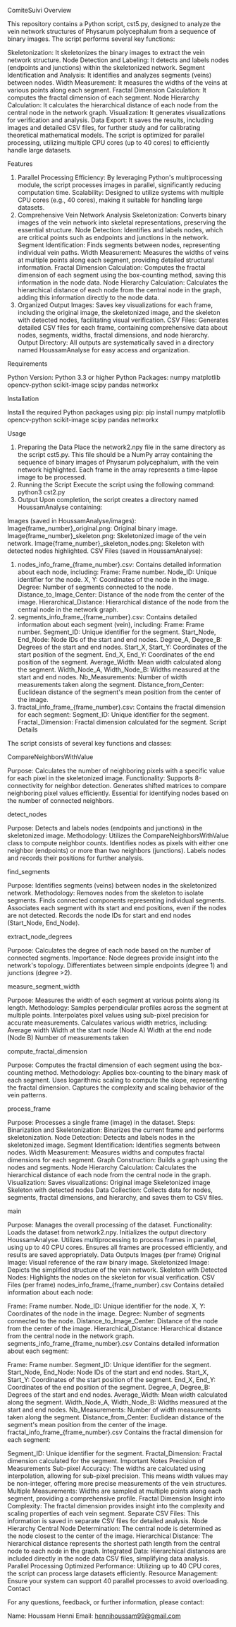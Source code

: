 ComiteSuivi
Overview

This repository contains a Python script, cst5.py, designed to analyze the vein network structures of Physarum polycephalum from a sequence of binary images. The script performs several key functions:

Skeletonization: It skeletonizes the binary images to extract the vein network structure.
Node Detection and Labeling: It detects and labels nodes (endpoints and junctions) within the skeletonized network.
Segment Identification and Analysis: It identifies and analyzes segments (veins) between nodes.
Width Measurement: It measures the widths of the veins at various points along each segment.
Fractal Dimension Calculation: It computes the fractal dimension of each segment.
Node Hierarchy Calculation: It calculates the hierarchical distance of each node from the central node in the network graph.
Visualization: It generates visualizations for verification and analysis.
Data Export: It saves the results, including images and detailed CSV files, for further study and for calibrating theoretical mathematical models.
The script is optimized for parallel processing, utilizing multiple CPU cores (up to 40 cores) to efficiently handle large datasets.

Features

1. Parallel Processing
Efficiency: By leveraging Python's multiprocessing module, the script processes images in parallel, significantly reducing computation time.
Scalability: Designed to utilize systems with multiple CPU cores (e.g., 40 cores), making it suitable for handling large datasets.
2. Comprehensive Vein Network Analysis
Skeletonization: Converts binary images of the vein network into skeletal representations, preserving the essential structure.
Node Detection: Identifies and labels nodes, which are critical points such as endpoints and junctions in the network.
Segment Identification: Finds segments between nodes, representing individual vein paths.
Width Measurement: Measures the widths of veins at multiple points along each segment, providing detailed structural information.
Fractal Dimension Calculation: Computes the fractal dimension of each segment using the box-counting method, saving this information in the node data.
Node Hierarchy Calculation: Calculates the hierarchical distance of each node from the central node in the graph, adding this information directly to the node data.
3. Organized Output
Images: Saves key visualizations for each frame, including the original image, the skeletonized image, and the skeleton with detected nodes, facilitating visual verification.
CSV Files: Generates detailed CSV files for each frame, containing comprehensive data about nodes, segments, widths, fractal dimensions, and node hierarchy.
Output Directory: All outputs are systematically saved in a directory named HoussamAnalyse for easy access and organization.

Requirements

Python Version: Python 3.3 or higher
Python Packages:
numpy
matplotlib
opencv-python
scikit-image
scipy
pandas
networkx

Installation

Install the required Python packages using pip:
pip install numpy matplotlib opencv-python scikit-image scipy pandas networkx

Usage

1. Preparing the Data
Place the network2.npy file in the same directory as the script cst5.py. This file should be a NumPy array containing the sequence of binary images of Physarum polycephalum, with the vein network highlighted. Each frame in the array represents a time-lapse image to be processed.
2. Running the Script
Execute the script using the following command:
python3 cst2.py
3. Output
Upon completion, the script creates a directory named HoussamAnalyse containing:

Images (saved in HoussamAnalyse/images):
Image{frame_number}_original.png: Original binary image.
Image{frame_number}_skeleton.png: Skeletonized image of the vein network.
Image{frame_number}_skeleton_nodes.png: Skeleton with detected nodes highlighted.
CSV Files (saved in HoussamAnalyse):
1. nodes_info_frame_{frame_number}.csv: Contains detailed information about each node, including:
Frame: Frame number.
Node_ID: Unique identifier for the node.
X, Y: Coordinates of the node in the image.
Degree: Number of segments connected to the node.
Distance_to_Image_Center: Distance of the node from the center of the image.
Hierarchical_Distance: Hierarchical distance of the node from the central node in the network graph.
2. segments_info_frame_{frame_number}.csv: Contains detailed information about each segment (vein), including:
Frame: Frame number.
Segment_ID: Unique identifier for the segment.
Start_Node, End_Node: Node IDs of the start and end nodes.
Degree_A, Degree_B: Degrees of the start and end nodes.
Start_X, Start_Y: Coordinates of the start position of the segment.
End_X, End_Y: Coordinates of the end position of the segment.
Average_Width: Mean width calculated along the segment.
Width_Node_A, Width_Node_B: Widths measured at the start and end nodes.
Nb_Measurements: Number of width measurements taken along the segment.
Distance_from_Center: Euclidean distance of the segment's mean position from the center of the image.
3. fractal_info_frame_{frame_number}.csv: Contains the fractal dimension for each segment:
Segment_ID: Unique identifier for the segment.
Fractal_Dimension: Fractal dimension calculated for the segment.
Script Details

The script consists of several key functions and classes:

CompareNeighborsWithValue

Purpose: Calculates the number of neighboring pixels with a specific value for each pixel in the skeletonized image.
Functionality:
Supports 8-connectivity for neighbor detection.
Generates shifted matrices to compare neighboring pixel values efficiently.
Essential for identifying nodes based on the number of connected neighbors.

detect_nodes

Purpose: Detects and labels nodes (endpoints and junctions) in the skeletonized image.
Methodology:
Utilizes the CompareNeighborsWithValue class to compute neighbor counts.
Identifies nodes as pixels with either one neighbor (endpoints) or more than two neighbors (junctions).
Labels nodes and records their positions for further analysis.

find_segments

Purpose: Identifies segments (veins) between nodes in the skeletonized network.
Methodology:
Removes nodes from the skeleton to isolate segments.
Finds connected components representing individual segments.
Associates each segment with its start and end positions, even if the nodes are not detected.
Records the node IDs for start and end nodes (Start_Node, End_Node).

extract_node_degrees

Purpose: Calculates the degree of each node based on the number of connected segments.
Importance:
Node degrees provide insight into the network's topology.
Differentiates between simple endpoints (degree 1) and junctions (degree >2).

measure_segment_width

Purpose: Measures the width of each segment at various points along its length.
Methodology:
Samples perpendicular profiles across the segment at multiple points.
Interpolates pixel values using sub-pixel precision for accurate measurements.
Calculates various width metrics, including:
Average width
Width at the start node (Node A)
Width at the end node (Node B)
Number of measurements taken

compute_fractal_dimension

Purpose: Computes the fractal dimension of each segment using the box-counting method.
Methodology:
Applies box-counting to the binary mask of each segment.
Uses logarithmic scaling to compute the slope, representing the fractal dimension.
Captures the complexity and scaling behavior of the vein patterns.

process_frame

Purpose: Processes a single frame (image) in the dataset.
Steps:
Binarization and Skeletonization: Binarizes the current frame and performs skeletonization.
Node Detection: Detects and labels nodes in the skeletonized image.
Segment Identification: Identifies segments between nodes.
Width Measurement: Measures widths and computes fractal dimensions for each segment.
Graph Construction: Builds a graph using the nodes and segments.
Node Hierarchy Calculation: Calculates the hierarchical distance of each node from the central node in the graph.
Visualization: Saves visualizations:
Original image
Skeletonized image
Skeleton with detected nodes
Data Collection: Collects data for nodes, segments, fractal dimensions, and hierarchy, and saves them to CSV files.

main

Purpose: Manages the overall processing of the dataset.
Functionality:
Loads the dataset from network2.npy.
Initializes the output directory HoussamAnalyse.
Utilizes multiprocessing to process frames in parallel, using up to 40 CPU cores.
Ensures all frames are processed efficiently, and results are saved appropriately.
Data Outputs
Images (per frame)
Original Image: Visual reference of the raw binary image.
Skeletonized Image: Depicts the simplified structure of the vein network.
Skeleton with Detected Nodes: Highlights the nodes on the skeleton for visual verification.
CSV Files (per frame)
nodes_info_frame_{frame_number}.csv
Contains detailed information about each node:

Frame: Frame number.
Node_ID: Unique identifier for the node.
X, Y: Coordinates of the node in the image.
Degree: Number of segments connected to the node.
Distance_to_Image_Center: Distance of the node from the center of the image.
Hierarchical_Distance: Hierarchical distance from the central node in the network graph.
segments_info_frame_{frame_number}.csv
Contains detailed information about each segment:

Frame: Frame number.
Segment_ID: Unique identifier for the segment.
Start_Node, End_Node: Node IDs of the start and end nodes.
Start_X, Start_Y: Coordinates of the start position of the segment.
End_X, End_Y: Coordinates of the end position of the segment.
Degree_A, Degree_B: Degrees of the start and end nodes.
Average_Width: Mean width calculated along the segment.
Width_Node_A, Width_Node_B: Widths measured at the start and end nodes.
Nb_Measurements: Number of width measurements taken along the segment.
Distance_from_Center: Euclidean distance of the segment's mean position from the center of the image.
fractal_info_frame_{frame_number}.csv
Contains the fractal dimension for each segment:

Segment_ID: Unique identifier for the segment.
Fractal_Dimension: Fractal dimension calculated for the segment.
Important Notes
Precision of Measurements
Sub-pixel Accuracy: The widths are calculated using interpolation, allowing for sub-pixel precision. This means width values may be non-integer, offering more precise measurements of the vein structures.
Multiple Measurements: Widths are sampled at multiple points along each segment, providing a comprehensive profile.
Fractal Dimension
Insight into Complexity: The fractal dimension provides insight into the complexity and scaling properties of each vein segment.
Separate CSV Files: This information is saved in separate CSV files for detailed analysis.
Node Hierarchy
Central Node Determination: The central node is determined as the node closest to the center of the image.
Hierarchical Distance: The hierarchical distance represents the shortest path length from the central node to each node in the graph.
Integrated Data: Hierarchical distances are included directly in the node data CSV files, simplifying data analysis.
Parallel Processing
Optimized Performance: Utilizing up to 40 CPU cores, the script can process large datasets efficiently.
Resource Management: Ensure your system can support 40 parallel processes to avoid overloading.
Contact

For any questions, feedback, or further information, please contact:

Name: Houssam Henni
Email: hennihoussam99@gmail.com
